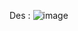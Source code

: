 Des : ![image](https://github.com/KMANVK/imaginary_ctf_2023/assets/94669750/22e81de7-7da1-4039-9bbd-f7c32d5f64d8)
